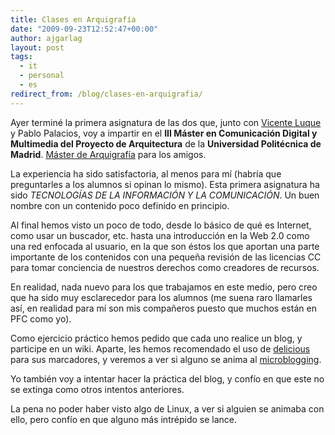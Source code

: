 ```yaml
---
title: Clases en Arquigrafía
date: "2009-09-23T12:52:47+00:00"
author: ajgarlag
layout: post
tags:
  - it
  - personal
  - es
redirect_from: /blog/clases-en-arquigrafia/
---
```

Ayer terminé la primera asignatura de las dos que, junto con [Vicente Luque](http://www.it.uc3m.es/vlc) y Pablo Palacios, voy a impartir en el **III Máster en Comunicación Digital y Multimedia del Proyecto de Arquitectura** de la **Universidad Politécnica de Madrid**. [Máster de Arquigrafía](http://www.arquigrafia.es) para los amigos.

La experiencia ha sido satisfactoria, al menos para mí­ (habrí­a que preguntarles a los alumnos si opinan lo mismo). Esta primera asignatura ha sido *TECNOLOGÍAS DE LA INFORMACIÓN Y LA COMUNICACIÓN*. Un buen nombre con un contenido poco definido en principio.

Al final hemos visto un poco de todo, desde lo básico de qué es Internet, como usar un buscador, etc. hasta una introducción en la Web 2.0 como una red enfocada al usuario, en la que son éstos los que aportan una parte importante de los contenidos con una pequeña revisión de las licencias CC para tomar conciencia de nuestros derechos como creadores de recursos.

En realidad, nada nuevo para los que trabajamos en este medio, pero creo que ha sido muy esclarecedor para los alumnos (me suena raro llamarles así, en realidad para mí son mis compañeros puesto que muchos están en PFC como yo).

Como ejercicio práctico hemos pedido que cada uno realice un blog, y participe en un wiki. Aparte, les hemos recomendado el uso de [delicious](http://delicious.com/ajgarlag) para sus marcadores, y veremos a ver si alguno se anima al [microblogging](http://twitter.com/ajgarlag).

Yo también voy a intentar hacer la práctica del blog, y confío en que este no se extinga como otros intentos anteriores.

La pena no poder haber visto algo de Linux, a ver si alguien se animaba con ello, pero confío en que alguno más intrépido se lance.
